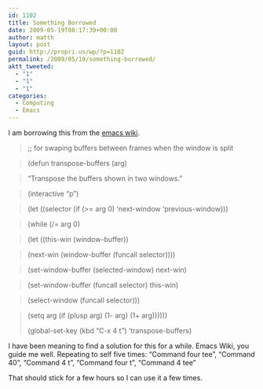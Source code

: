 ```yaml
---
id: 1102
title: Something Borrowed
date: 2009-05-19T08:17:39+00:00
author: matth
layout: post
guid: http://propri.us/wp/?p=1102
permalink: /2009/05/19/something-borrowed/
aktt_tweeted:
  - "1"
  - "1"
  - "1"
categories:
  - Computing
  - Emacs
---
```

I am borrowing this from the [emacs wiki](http://www.emacswiki.org/emacs/SwitchingBuffers).

> ;; for swaping buffers between frames when the window is split
  
> (defun transpose-buffers (arg)
  
> &#8220;Transpose the buffers shown in two windows.&#8221;
  
> (interactive &#8220;p&#8221;)
  
> (let ((selector (if (>= arg 0) &#8216;next-window &#8216;previous-window)))
  
> (while (/= arg 0)
  
> (let ((this-win (window-buffer))
  
> (next-win (window-buffer (funcall selector))))
  
> (set-window-buffer (selected-window) next-win)
  
> (set-window-buffer (funcall selector) this-win)
  
> (select-window (funcall selector)))
  
> (setq arg (if (plusp arg) (1- arg) (1+ arg))))))
> 
> (global-set-key (kbd &#8220;C-x 4 t&#8221;) &#8216;transpose-buffers)

I have been meaning to find a solution for this for a while. Emacs Wiki, you guide me well. Repeating to self five times: &#8220;Command four tee&#8221;, &#8220;Command 40&#8221;, &#8220;Command 4 t&#8221;, &#8220;Command four t&#8221;, &#8220;Command 4 tee&#8221;

That should stick for a few hours so I can use it a few times.